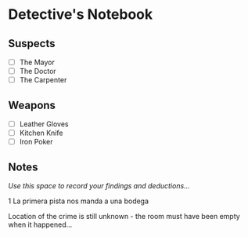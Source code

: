 # Detective's Notebook

## Suspects
- [ ] The Mayor
- [ ] The Doctor
- [ ] The Carpenter

## Weapons
- [ ] Leather Gloves
- [ ] Kitchen Knife
- [ ] Iron Poker

## Notes
*Use this space to record your findings and deductions...*

1 La primera pista nos manda a una bodega 

Location of the crime is still unknown - the room must have been empty when it happened...
